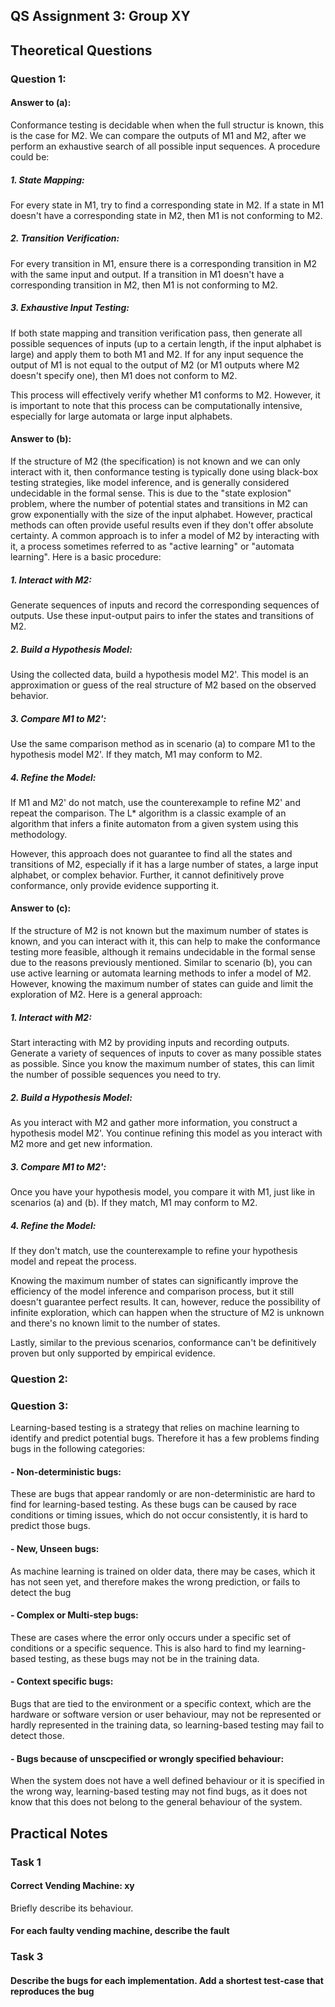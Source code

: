## QS Assignment 3: Group XY

## Theoretical Questions
### Question 1:
#### Answer to (a):
Conformance testing is decidable when when the full structur is known, this is the case for M2.
We can compare the outputs of M1 and M2, after we perform an exhaustive search of all possible input sequences.
A procedure could be:
##### 1. State Mapping:
For every state in M1, try to find a corresponding state in M2. If a state in M1 doesn't have a corresponding state in M2, then M1 is not conforming to M2.
##### 2. Transition Verification:
For every transition in M1, ensure there is a corresponding transition in M2 with the same input and output. If a transition in M1 doesn't have a 
corresponding transition in M2, then M1 is not conforming to M2.
##### 3. Exhaustive Input Testing:
If both state mapping and transition verification pass, then generate all possible sequences of inputs (up to a certain length, if the input alphabet is large) 
and apply them to both M1 and M2. If for any input sequence the output of M1 is not equal to the output of M2 (or M1 outputs where M2 doesn't specify one), 
then M1 does not conform to M2. 

This process will effectively verify whether M1 conforms to M2. However, it is important to note that this process can be computationally intensive, 
especially for large automata or large input alphabets.

#### Answer to (b):
If the structure of M2 (the specification) is not known and we can only interact with it, then conformance testing is typically done using black-box testing strategies, like model inference, and is generally considered undecidable in the formal sense. This is due to the "state explosion" problem, where the number of potential states and transitions in M2 can grow exponentially with the size of the input alphabet. However, practical methods can often provide useful results even if they don't offer absolute certainty. A common approach is to infer a model of M2 by interacting with it, a process sometimes referred to as "active learning" or "automata learning". 
Here is a basic procedure: 
##### 1. Interact with M2:
Generate sequences of inputs and record the corresponding sequences of outputs. Use these input-output pairs to infer the states and transitions of M2. 
##### 2. Build a Hypothesis Model:
Using the collected data, build a hypothesis model M2'. This model is an approximation or guess of the real structure of M2 based on the observed behavior. 
##### 3. Compare M1 to M2': 
Use the same comparison method as in scenario (a) to compare M1 to the hypothesis model M2'. If they match, M1 may conform to M2. 
##### 4. Refine the Model: 
If M1 and M2' do not match, use the counterexample to refine M2' and repeat the comparison. The L* algorithm is a classic example of an algorithm that infers a finite automaton from a given system using this methodology. 

However, this approach does not guarantee to find all the states and transitions of M2, especially if it has a large number of states, a large input alphabet, or complex behavior. Further, it cannot definitively prove conformance, only provide evidence supporting it.

#### Answer to (c):
If the structure of M2 is not known but the maximum number of states is known, and you can interact with it, this can help to make the conformance testing more feasible, although it remains undecidable in the formal sense due to the reasons previously mentioned. Similar to scenario (b), you can use active learning or automata learning methods to infer a model of M2. However, knowing the maximum number of states can guide and limit the exploration of M2. 
Here is a general approach: 
##### 1. Interact with M2: 
Start interacting with M2 by providing inputs and recording outputs. Generate a variety of sequences of inputs to cover as many possible states as possible. Since you know the maximum number of states, this can limit the number of possible sequences you need to try. 
##### 2. Build a Hypothesis Model: 
As you interact with M2 and gather more information, you construct a hypothesis model M2'. You continue refining this model as you interact with M2 more and get new information. 
##### 3. Compare M1 to M2': 
Once you have your hypothesis model, you compare it with M1, just like in scenarios (a) and (b). If they match, M1 may conform to M2. 
##### 4. Refine the Model: 
If they don't match, use the counterexample to refine your hypothesis model and repeat the process. 

Knowing the maximum number of states can significantly improve the efficiency of the model inference and comparison process, but it still doesn't guarantee perfect results. It can, however, reduce the possibility of infinite exploration, which can happen when the structure of M2 is unknown and there's no known limit to the number of states. 

Lastly, similar to the previous scenarios, conformance can't be definitively proven but only supported by empirical evidence.
### Question 2:

### Question 3:
Learning-based testing is a strategy that relies on machine learning to identify and predict potential bugs.
Therefore it has a few problems finding bugs in the following categories:
#### - Non-deterministic bugs:
These are bugs that appear randomly or are non-deterministic are hard to find for learning-based testing.
As these bugs can be caused by race conditions or timing issues, which do not occur consistently, it is hard to predict those bugs.
#### - New, Unseen bugs:
As machine learning is trained on older data, there may be cases, which it has not seen yet, 
and therefore makes the wrong prediction, or fails to detect the bug
#### - Complex or Multi-step bugs:
These are cases where the error only occurs under a specific set of conditions or a specific sequence. This is also hard
to find my learning-based testing, as these bugs may not be in the training data.
#### - Context specific bugs:
Bugs that are tied to the environment or a specific context, which are the hardware or software version or user behaviour, may not be represented or hardly
represented in the training data, so learning-based testing may fail to detect those.
#### - Bugs because of unscpecified or wrongly specified behaviour:
When the system does not have a well defined behaviour or it is specified in the wrong way, learning-based testing
may not find bugs, as it does not know that this does not belong to the general behaviour of the system.

## Practical Notes

### Task 1

#### Correct Vending Machine: xy
Briefly describe its behaviour.

#### For each faulty vending machine, describe the fault

### Task 3

#### Describe the bugs for each implementation. Add a shortest test-case that reproduces the bug 
